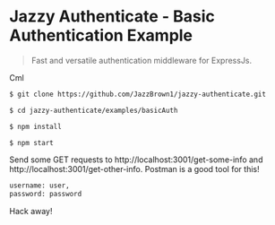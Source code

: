 # Jazzy Authenticate - Basic Authentication Example
> Fast and versatile authentication middleware for ExpressJs.

Cml

```sh
$ git clone https://github.com/JazzBrown1/jazzy-authenticate.git

$ cd jazzy-authenticate/examples/basicAuth

$ npm install

$ npm start
```

Send some GET requests to http://localhost:3001/get-some-info and http://localhost:3001/get-other-info. Postman is a good tool for this!

```sh
username: user,
password: password
```

Hack away!